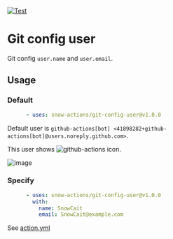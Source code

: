 [![Test](https://github.com/snow-actions/git-config-user/actions/workflows/test.yml/badge.svg?branch=main)](https://github.com/snow-actions/git-config-user/actions/workflows/test.yml)

# Git config user

Git config `user.name` and `user.email`.

## Usage

### Default

```yml
      - uses: snow-actions/git-config-user@v1.0.0
```

Default user is `github-actions[bot] <41898282+github-actions[bot]@users.noreply.github.com>`.

This user shows ![github-actions](https://avatars.githubusercontent.com/in/15368?s=15&v=4) icon.

![image](https://user-images.githubusercontent.com/1297512/156898841-79f7a427-8e4c-4f36-9e78-c800d01887eb.png)

### Specify

```yml
      - uses: snow-actions/git-config-user@v1.0.0
        with:
          name: SnowCait
          email: SnowCait@example.com
```

See [action.yml](action.yml)
